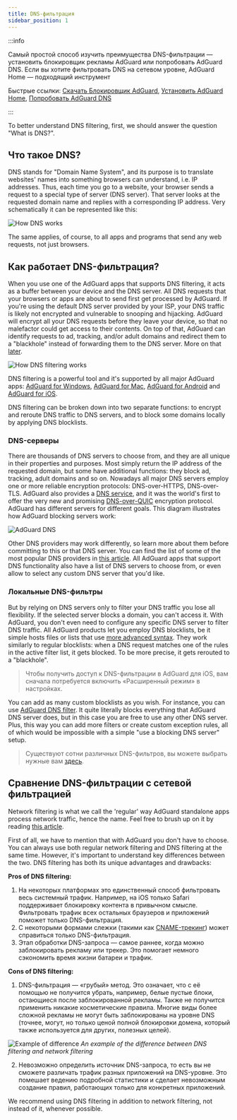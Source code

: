 ```yaml
---
title: DNS-фильтрация
sidebar_position: 1
---
```


:::info

Самый простой способ изучить преимущества DNS-фильтрации — установить блокировщик рекламы AdGuard или попробовать AdGuard DNS. Если вы хотите фильтровать DNS на сетевом уровне, AdGuard Home — подходящий инструмент

Быстрые ссылки: [Скачать Блокировщик AdGuard](https://adguard.com/download.html?auto=true&utm_source=kb_dns), [Установить AdGuard Home](https://github.com/AdguardTeam/AdGuardHome#getting-started), [Попробовать AdGuard DNS](https://adguard-dns.io/dashboard/)

:::

To better understand DNS filtering, first, we should answer the question "What is DNS?".

## Что такое DNS?

DNS stands for "Domain Name System", and its purpose is to translate websites' names into something browsers can understand, i.e. IP addresses. Thus, each time you go to a website, your browser sends a request to a special type of server (DNS server). That server looks at the requested domain name and replies with a corresponding IP address. Very schematically it can be represented like this:

![How DNS works](https://cdn.adtidy.org/public/Adguard/kb/DNS_filtering/how_dns_works_en.png)

The same applies, of course, to all apps and programs that send any web requests, not just browsers.

## Как работает DNS-фильтрация?

When you use one of the AdGuard apps that supports DNS filtering, it acts as a buffer between your device and the DNS server. All DNS requests that your browsers or apps are about to send first get processed by AdGuard. If you're using the default DNS server provided by your ISP, your DNS traffic is likely not encrypted and vulnerable to snooping and hijacking. AdGuard will encrypt all your DNS requests before they leave your device, so that no malefactor could get access to their contents. On top of that, AdGuard can identify requests to ad, tracking, and/or adult domains and redirect them to a "blackhole" instead of forwarding them to the DNS server. More on that [later](#local-dns-blocklists).

![How DNS filtering works](https://cdn.adtidy.org/public/Adguard/kb/DNS_filtering/how_dns_filtering_works_en.png)

DNS filtering is a powerful tool and it's supported by all major AdGuard apps: [AdGuard for Windows](https://adguard.com/adguard-windows/overview.html), [AdGuard for Mac](https://adguard.com/adguard-mac/overview.html), [AdGuard for Android](https://adguard.com/adguard-android/overview.html) and [AdGuard for iOS](https://adguard.com/adguard-ios/overview.html).

DNS filtering can be broken down into two separate functions: to encrypt and reroute DNS traffic to DNS servers, and to block some domains locally by applying DNS blocklists.

### DNS-серверы

There are thousands of DNS servers to choose from, and they are all unique in their properties and purposes. Most simply return the IP address of the requested domain, but some have additional functions: they block ad, tracking, adult domains and so on. Nowadays all major DNS servers employ one or more reliable encryption protocols: DNS-over-HTTPS, DNS-over-TLS. AdGuard also provides a [DNS service](https://adguard-dns.io/), and it was the world's first to offer the very new and promising [DNS-over-QUIC](https://adguard.com/blog/dns-over-quic.html) encryption protocol. AdGuard has different servers for different goals. This diagram illustrates how AdGuard blocking servers work:

![AdGuard DNS](https://cdn.adtidy.org/public/Adguard/kb/DNS_filtering/adguard_dns_en.jpg)

Other DNS providers may work differently, so learn more about them before committing to this or that DNS server. You can find the list of some of the most popular DNS providers in [this article](dns-providers.md). All AdGuard apps that support DNS functionality also have a list of DNS servers to choose from, or even allow to select any custom DNS server that you'd like.

### Локальные DNS-фильтры

But by relying on DNS servers only to filter your DNS traffic you lose all flexibility. If the selected server blocks a domain, you can't access it. With AdGuard, you don't even need to configure any specific DNS server to filter DNS traffic. All AdGuard products let you employ DNS blocklists, be it simple hosts files or lists that use [more advanced syntax](dns-filtering-syntax.md). They work similarly to regular blocklists: when a DNS request matches one of the rules in the active filter list, it gets blocked. To be more precise, it gets rerouted to a "blackhole".
> Чтобы получить доступ к DNS-фильтрации в AdGuard для iOS, вам сначала потребуется включить «Расширенный режим» в настройках.

You can add as many custom blocklists as you wish. For instance, you can use [AdGuard DNS filter](https://github.com/AdguardTeam/AdGuardSDNSFilter). It quite literally blocks everything that AdGuard DNS server does, but in this case you are free to use any other DNS server. Plus, this way you can add more filters or create custom exception rules, all of which would be impossible with a simple "use a blocking DNS server" setup.
> Существуют сотни различных DNS-фильтров, вы можете выбрать нужные вам [здесь](https://filterlists.com/).

## Сравнение DNS-фильтрации с сетевой фильтрацией

Network filtering is what we call the 'regular' way AdGuard standalone apps process network traffic, hence the name. Feel free to brush up on it by reading [this article](https://adguard.com/kb/general/ad-filtering/how-ad-blocking-works/).

First of all, we have to mention that with AdGuard you don't have to choose. You can always use both regular network filtering and DNS filtering at the same time. However, it's important to understand key differences between the two. DNS filtering has both its unique advantages and drawbacks:

**Pros of DNS filtering:**

1. На некоторых платформах это единственный способ фильтровать весь системный трафик. Например, на iOS только Safari поддерживает блокировку контента в привычном смысле. Фильтровать трафик всех остальных браузеров и приложений поможет только DNS-фильтрация.
2. С некоторыми формами слежки (такими как [CNAME-трекинг](https://adguard.com/blog/cname-tracking.html)) может справиться только DNS-фильтрация.
3. Этап обработки DNS-запроса — самое раннее, когда можно заблокировать рекламу или трекер. Это помогает немного сэкономить время жизни батареи и трафик.

**Cons of DNS filtering:**

1. DNS-фильтрация — «грубый» метод. Это означает, что с её помощью не получится убрать, например, белые пустые блоки, остающиеся после заблокированной рекламы. Также не получится применить никакие косметические правила. Многие виды более сложной рекламы не могут быть заблокированы на уровне DNS (точнее, могут, но только ценой полной блокировки домена, который также используется для других, полезных целей).

![Example of difference](https://cdn.adtidy.org/public/Adguard/kb/DNS_filtering/dns_diff.jpg) *An example of the difference between DNS filtering and network filtering*

2. Невозможно определить источник DNS-запроса, то есть вы не сможете различать трафик разных приложений на DNS-уровне. Это помешает ведению подробной статистики и сделает невозможным создание правил, работающих только для конкретных приложений.

We recommend using DNS filtering in addition to network filtering, not instead of it, whenever possible.
